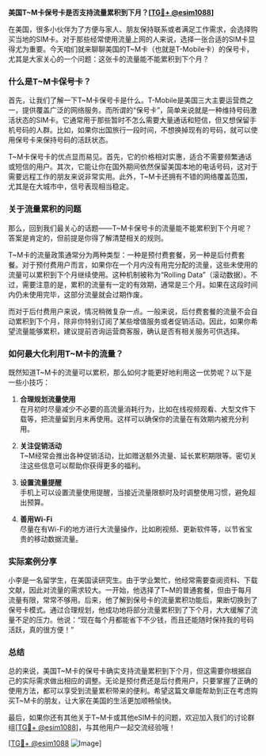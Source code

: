 **美国T~M卡保号卡是否支持流量累积到下月？[[TG💪+ @esim1088](https://t.me/s/esim1088)]**

在美国，很多小伙伴为了方便与家人、朋友保持联系或者满足工作需求，会选择购买当地的SIM卡。对于那些经常使用流量上网的人来说，选择一张合适的SIM卡显得尤为重要。今天咱们就来聊聊美国的T~M卡（也就是T-Mobile卡）的保号卡，尤其是大家关心的一个问题：这张卡的流量能不能累积到下个月？

### 什么是T~M卡保号卡？

首先，让我们了解一下T~M卡保号卡是什么。T-Mobile是美国三大主要运营商之一，提供覆盖广泛的网络服务。而所谓的“保号卡”，简单来说就是一种维持号码激活状态的SIM卡。它通常用于那些暂时不怎么需要大量通话和短信，但又想保留手机号码的人群。比如，如果你出国旅行一段时间，不想换掉现有的号码，就可以使用保号卡来保持号码的活跃状态。

T~M卡保号卡的优点显而易见。首先，它的价格相对实惠，适合不需要频繁通话或短信的用户。其次，它能让你在国外期间依然保留美国本地的电话号码，这对于需要远程工作的朋友来说非常实用。此外，T~M卡还拥有不错的网络覆盖范围，尤其是在大城市中，信号表现相当稳定。

### 关于流量累积的问题

那么，回到我们最关心的话题——T~M卡保号卡的流量能不能累积到下个月呢？答案是肯定的，但前提是你得了解清楚相关的规则。

T~M卡的流量政策通常分为两种类型：一种是预付费套餐，另一种是后付费套餐。对于预付费用户而言，如果你在一个月内没有用完分配的流量，这些未使用的流量可以累积到下个月继续使用。这种机制被称为“Rolling Data”（滚动数据）。不过，需要注意的是，累积的流量有一定的有效期，通常是三个月。如果在这段时间内仍未使用完毕，这部分流量就会过期作废。

而对于后付费用户来说，情况稍微复杂一点。一般来说，后付费套餐的流量不会自动累积到下个月，除非你特别订阅了某些增值服务或者促销活动。因此，如果你希望流量能够累积，建议提前咨询运营商客服，确认是否有相关服务可供选择。

### 如何最大化利用T~M卡的流量？

既然知道T~M卡的流量可以累积，那么如何才能更好地利用这一优势呢？以下是一些小技巧：

1. **合理规划流量使用**  
   在月初时尽量减少不必要的高流量消耗行为，比如在线视频观看、大型文件下载等，把流量留到月末再使用。这样可以确保你的流量在有效期内被充分利用。

2. **关注促销活动**  
   T~M经常会推出各种促销活动，比如赠送额外流量、延长累积期限等。密切关注这些信息可以帮助你获得更多的福利。

3. **设置流量提醒**  
   手机上可以设置流量使用提醒，当接近流量限额时及时调整使用习惯，避免超出预算。

4. **善用Wi-Fi**  
   尽量在有Wi-Fi的地方进行大流量操作，比如刷视频、更新软件等，以节省宝贵的移动数据流量。

### 实际案例分享

小李是一名留学生，在美国读研究生。由于学业繁忙，他经常需要查阅资料、下载文献，因此对流量的需求较大。一开始，他选择了T~M的普通套餐，但由于每月流量有限，常常不够用。后来，他了解到保号卡的流量累积功能后，果断切换到了保号卡模式。通过合理规划，他成功地将部分流量累积到了下个月，大大缓解了流量不足的压力。他说：“现在每个月都能省下不少钱，而且还能随时保持我的号码活跃，真的很方便！”

### 总结

总的来说，美国T~M卡的保号卡确实支持流量累积到下个月，但这需要你根据自己的实际需求做出相应的调整。无论是预付费还是后付费用户，只要掌握了正确的使用方法，都可以享受到流量累积带来的便利。希望这篇文章能帮助到正在考虑购买T~M卡的朋友，让大家在美国的生活更加顺畅愉快。

最后，如果你还有其他关于T~M卡或其他eSIM卡的问题，欢迎加入我们的讨论群组[[TG💪+ @esim1088](https://t.me/s/esim1088)]，与其他用户一起交流经验哦！

[[TG💪+ @esim1088](https://t.me/s/esim1088) ![Image](https://i.postimg.cc/4NQfJmqS/Snipaste-2025-05-13-00-14-12.png)]